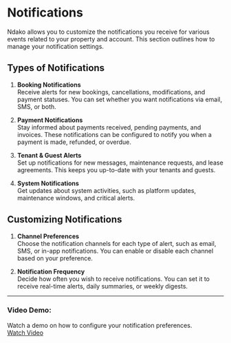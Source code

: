 # Notifications

Ndako allows you to customize the notifications you receive for various events related to your property and account. This section outlines how to manage your notification settings.

## Types of Notifications

1. **Booking Notifications**  
   Receive alerts for new bookings, cancellations, modifications, and payment statuses. You can set whether you want notifications via email, SMS, or both.

2. **Payment Notifications**  
   Stay informed about payments received, pending payments, and invoices. These notifications can be configured to notify you when a payment is made, refunded, or overdue.

3. **Tenant & Guest Alerts**  
   Set up notifications for new messages, maintenance requests, and lease agreements. This keeps you up-to-date with your tenants and guests.

4. **System Notifications**  
   Get updates about system activities, such as platform updates, maintenance windows, and critical alerts.

## Customizing Notifications

1. **Channel Preferences**  
   Choose the notification channels for each type of alert, such as email, SMS, or in-app notifications. You can enable or disable each channel based on your preference.

2. **Notification Frequency**  
   Decide how often you wish to receive notifications. You can set it to receive real-time alerts, daily summaries, or weekly digests.

---

### Video Demo:  
Watch a demo on how to configure your notification preferences.  
[Watch Video](/path/to/video-demo-notifications.mp4)
